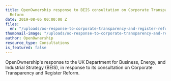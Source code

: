 ```yaml
---
title: OpenOwnership response to BEIS consultation on Corporate Transparency and Register
  Reform
date: 2019-08-05 00:00:00 Z
files:
  en: "/uploads/oo-response-to-corporate-transparency-and-register-reform-consultation.pdf"
thumbnail-image: "/uploads/oo-response-to-corporate-transparency-and-register-reform-consultation.jpg"
author: OpenOwnership
resource_type: Consultations
is_featured: false
---
```


OpenOwnership's response to the UK Department for Business, Energy, and Industrial
Strategy (BEIS), in response to its consultation on Corporate Transparency and Register Reform.
